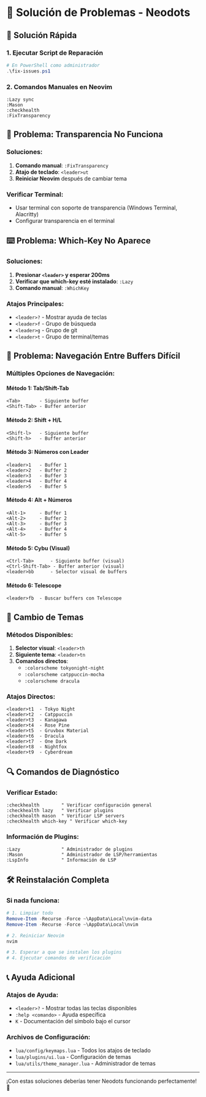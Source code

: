 # 🔧 Solución de Problemas - Neodots

## 🚀 Solución Rápida

### 1. Ejecutar Script de Reparación
```powershell
# En PowerShell como administrador
.\fix-issues.ps1
```

### 2. Comandos Manuales en Neovim
```vim
:Lazy sync
:Mason
:checkhealth
:FixTransparency
```

## 🌙 Problema: Transparencia No Funciona

### Soluciones:
1. **Comando manual**: `:FixTransparency`
2. **Atajo de teclado**: `<leader>ut`
3. **Reiniciar Neovim** después de cambiar tema

### Verificar Terminal:
- Usar terminal con soporte de transparencia (Windows Terminal, Alacritty)
- Configurar transparencia en el terminal

## ⌨️ Problema: Which-Key No Aparece

### Soluciones:
1. **Presionar `<leader>` y esperar 200ms**
2. **Verificar que which-key esté instalado**: `:Lazy`
3. **Comando manual**: `:WhichKey`

### Atajos Principales:
- `<leader>?` - Mostrar ayuda de teclas
- `<leader>f` - Grupo de búsqueda
- `<leader>g` - Grupo de git
- `<leader>t` - Grupo de terminal/temas

## 📁 Problema: Navegación Entre Buffers Difícil

### Múltiples Opciones de Navegación:

#### Método 1: Tab/Shift-Tab
```
<Tab>       - Siguiente buffer
<Shift-Tab> - Buffer anterior
```

#### Método 2: Shift + H/L
```
<Shift-l>   - Siguiente buffer
<Shift-h>   - Buffer anterior
```

#### Método 3: Números con Leader
```
<leader>1   - Buffer 1
<leader>2   - Buffer 2
<leader>3   - Buffer 3
<leader>4   - Buffer 4
<leader>5   - Buffer 5
```

#### Método 4: Alt + Números
```
<Alt-1>     - Buffer 1
<Alt-2>     - Buffer 2
<Alt-3>     - Buffer 3
<Alt-4>     - Buffer 4
<Alt-5>     - Buffer 5
```

#### Método 5: Cybu (Visual)
```
<Ctrl-Tab>      - Siguiente buffer (visual)
<Ctrl-Shift-Tab> - Buffer anterior (visual)
<leader>bb      - Selector visual de buffers
```

#### Método 6: Telescope
```
<leader>fb  - Buscar buffers con Telescope
```

## 🎨 Cambio de Temas

### Métodos Disponibles:
1. **Selector visual**: `<leader>th`
2. **Siguiente tema**: `<leader>tn`
3. **Comandos directos**:
   - `:colorscheme tokyonight-night`
   - `:colorscheme catppuccin-mocha`
   - `:colorscheme dracula`

### Atajos Directos:
```
<leader>t1  - Tokyo Night
<leader>t2  - Catppuccin
<leader>t3  - Kanagawa
<leader>t4  - Rose Pine
<leader>t5  - Gruvbox Material
<leader>t6  - Dracula
<leader>t7  - One Dark
<leader>t8  - Nightfox
<leader>t9  - Cyberdream
```

## 🔍 Comandos de Diagnóstico

### Verificar Estado:
```vim
:checkhealth        " Verificar configuración general
:checkhealth lazy   " Verificar plugins
:checkhealth mason  " Verificar LSP servers
:checkhealth which-key " Verificar which-key
```

### Información de Plugins:
```vim
:Lazy               " Administrador de plugins
:Mason              " Administrador de LSP/herramientas
:LspInfo            " Información de LSP
```

## 🛠️ Reinstalación Completa

### Si nada funciona:
```powershell
# 1. Limpiar todo
Remove-Item -Recurse -Force ~\AppData\Local\nvim-data
Remove-Item -Recurse -Force ~\AppData\Local\nvim

# 2. Reiniciar Neovim
nvim

# 3. Esperar a que se instalen los plugins
# 4. Ejecutar comandos de verificación
```

## 📞 Ayuda Adicional

### Atajos de Ayuda:
- `<leader>?` - Mostrar todas las teclas disponibles
- `:help <comando>` - Ayuda específica
- `K` - Documentación del símbolo bajo el cursor

### Archivos de Configuración:
- `lua/config/keymaps.lua` - Todos los atajos de teclado
- `lua/plugins/ui.lua` - Configuración de temas
- `lua/utils/theme_manager.lua` - Administrador de temas

---

¡Con estas soluciones deberías tener Neodots funcionando perfectamente! 🎉